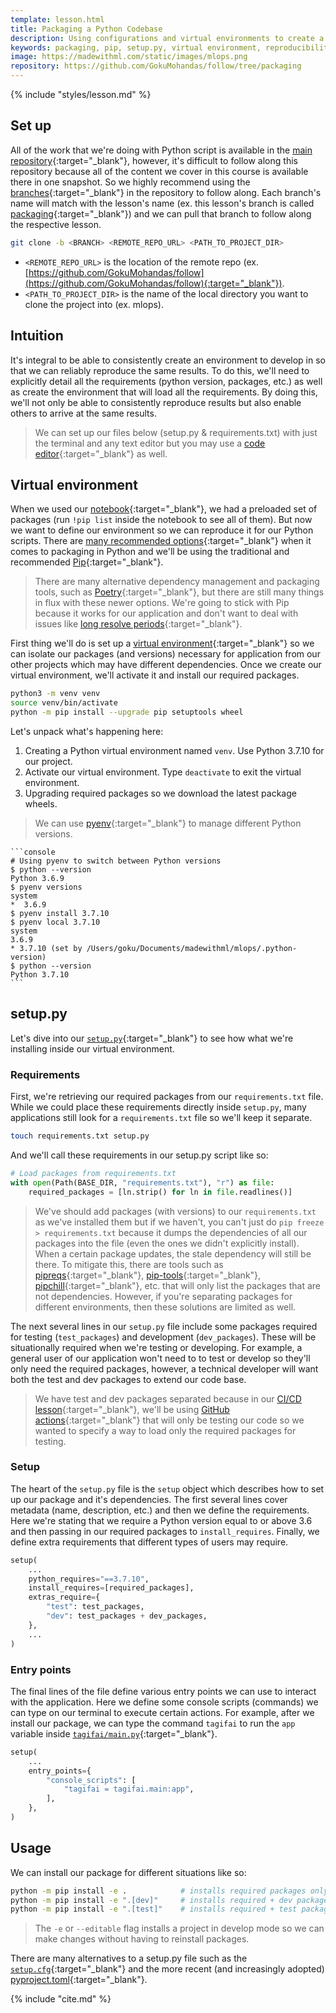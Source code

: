 ```yaml
---
template: lesson.html
title: Packaging a Python Codebase
description: Using configurations and virtual environments to create a setting for reproducing results.
keywords: packaging, pip, setup.py, virtual environment, reproducibility, mlops, applied ml, machine learning, ml in production, machine learning in production, applied machine learning
image: https://madewithml.com/static/images/mlops.png
repository: https://github.com/GokuMohandas/follow/tree/packaging
---
```


{% include "styles/lesson.md" %}

## Set up

All of the work that we're doing with Python script is available in the [main repository](https://github.com/GokuMohandas/MLOps){:target="_blank"}, however, it's difficult to follow along this repository because all of the content we cover in this course is available there in one snapshot. So we highly recommend using the [branches](https://github.com/GokuMohandas/follow/branches){:target="_blank"} in the repository to follow along. Each branch's name will match with the lesson's name (ex. this lesson's branch is called [packaging](https://github.com/GokuMohandas/follow/tree/packaging){:target="_blank"}) and we can pull that branch to follow along the respective lesson.

```bash linenums="1"
git clone -b <BRANCH> <REMOTE_REPO_URL> <PATH_TO_PROJECT_DIR>
```

- `<REMOTE_REPO_URL>` is the location of the remote repo (ex. [https://github.com/GokuMohandas/follow](https://github.com/GokuMohandas/follow){:target="_blank"}).
- `<PATH_TO_PROJECT_DIR>` is the name of the local directory you want to clone the project into (ex. mlops).

## Intuition

It's integral to be able to consistently create an environment to develop in so that we can reliably reproduce the same results. To do this, we'll need to explicitly detail all the requirements (python version, packages, etc.) as well as create the environment that will load all the requirements. By doing this, we'll not only be able to consistently reproduce results but also enable others to arrive at the same results.

> We can set up our files below (setup.py & requirements.txt) with just the terminal and any text editor but you may use a [code editor](organization.md#editor){:target="_blank"} as well.

## Virtual environment

When we used our [notebook](https://colab.research.google.com/github/GokuMohandas/MLOps/blob/main/notebooks/tagifai.ipynb){:target="_blank"}, we had a preloaded set of packages (run `!pip list` inside the notebook to see all of them). But now we want to define our environment so we can reproduce it for our Python scripts. There are [many recommended options](https://packaging.python.org/guides/tool-recommendations/){:target="_blank"} when it comes to packaging in Python and we'll be using the traditional and recommended [Pip](https://pip.pypa.io/en/stable/){:target="_blank"}.

> There are many alternative dependency management and packaging tools, such as [Poetry](https://python-poetry.org/){:target="_blank"}, but there are still many things in flux with these newer options. We're going to stick with Pip because it works for our application and don't want to deal with issues like [long resolve periods](https://github.com/python-poetry/poetry/issues/2094){:target="_blank"}.

First thing we'll do is set up a [virtual environment](https://docs.python.org/3/library/venv.html){:target="_blank"} so we can isolate our packages (and versions) necessary for application from our other projects which may have different dependencies. Once we create our virtual environment, we'll activate it and install our required packages.

```bash linenums="1"
python3 -m venv venv
source venv/bin/activate
python -m pip install --upgrade pip setuptools wheel
```

Let's unpack what's happening here:

1. Creating a Python virtual environment named `venv`. Use Python 3.7.10 for our project.
2. Activate our virtual environment. Type `deactivate` to exit the virtual environment.
3. Upgrading required packages so we download the latest package wheels.

> We can use [pyenv](https://github.com/pyenv/pyenv){:target="_blank"} to manage different Python versions.

<div class="animated-code">

    ```console
    # Using pyenv to switch between Python versions
    $ python --version
    Python 3.6.9
    $ pyenv versions
    system
    *  3.6.9
    $ pyenv install 3.7.10
    $ pyenv local 3.7.10
    system
    3.6.9
    * 3.7.10 (set by /Users/goku/Documents/madewithml/mlops/.python-version)
    $ python --version
    Python 3.7.10
    ```

</div>
<script src="../../../static/js/termynal.js"></script>

## setup.py

Let's dive into our [`setup.py`](https://github.com/GokuMohandas/MLOps/blob/main/setup.py){:target="_blank"} to see how what we're installing inside our virtual environment.

### Requirements

First, we're retrieving our required packages from our `requirements.txt` file. While we could place these requirements directly inside `setup.py`, many applications still look for a `requirements.txt` file so we'll keep it separate.

```bash
touch requirements.txt setup.py
```

And we'll call these requirements in our setup.py script like so:

```python linenums="10"
# Load packages from requirements.txt
with open(Path(BASE_DIR, "requirements.txt"), "r") as file:
    required_packages = [ln.strip() for ln in file.readlines()]
```

> We've should add packages (with versions) to our `requirements.txt` as we've installed them but if we haven't, you can't just do `pip freeze > requirements.txt` because it dumps the dependencies of all our packages into the file (even the ones we didn't explicitly install). When a certain package updates, the stale dependency will still be there. To mitigate this, there are tools such as [pipreqs](https://github.com/bndr/pipreqs){:target="_blank"}, [pip-tools](https://github.com/jazzband/pip-tools){:target="_blank"}, [pipchill](https://github.com/rbanffy/pip-chill){:target="_blank"}, etc. that will only list the packages that are not dependencies. However, if you're separating packages for different environments, then these solutions are limited as well.

The next several lines in our `setup.py` file include some packages required for testing (`test_packages`) and development (`dev_packages`). These will be situationally required when we're testing or developing. For example, a general user of our application won't need to to test or develop so they'll only need the required packages, however, a technical developer will want both the test and dev packages to extend our code base.

> We have test and dev packages separated because in our [CI/CD lesson](cicd.md){:target="_blank"}, we'll be using [GitHub actions](https://github.com/features/actions){:target="_blank"} that will only be testing our code so we wanted to specify a way to load only the required packages for testing.

### Setup

The heart of the `setup.py` file is the `setup` object which describes how to set up our package and it's dependencies. The first several lines cover metadata (name, description, etc.) and then we define the requirements. Here we're stating that we require a Python version equal to or above 3.6 and then passing in our required packages to `install_requires`. Finally, we define extra requirements that different types of users may require.

```python linenums="53"
setup(
    ...
    python_requires="==3.7.10",
    install_requires=[required_packages],
    extras_require={
        "test": test_packages,
        "dev": test_packages + dev_packages,
    },
    ...
)
```

### Entry points

The final lines of the file define various entry points we can use to interact with the application. Here we define some console scripts (commands) we can type on our terminal to execute certain actions. For example, after we install our package, we can type the command `tagifai` to run the `app` variable inside [`tagifai/main.py`](https://github.com/GokuMohandas/MLOps/blob/main/tagifai/main.py){:target="_blank"}.

```python linenums="59"
setup(
    ...
    entry_points={
        "console_scripts": [
            "tagifai = tagifai.main:app",
        ],
    },
)
```

## Usage

We can install our package for different situations like so:
```bash linenums="1"
python -m pip install -e .            # installs required packages only
python -m pip install -e ".[dev]"     # installs required + dev packages
python -m pip install -e ".[test]"    # installs required + test packages
```

> The `-e` or `--editable` flag installs a project in develop mode so we can make changes without having to reinstall packages.

There are many alternatives to a setup.py file such as the [`setup.cfg`](https://docs.python.org/3/distutils/configfile.html){:target="_blank"} and the more recent (and increasingly adopted) [pyproject.toml](https://github.com/GokuMohandas/MLOps/blob/main/pyproject.toml){:target="_blank"}.

<!-- Citation -->
{% include "cite.md" %}
